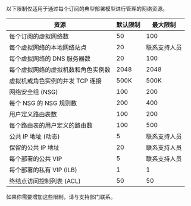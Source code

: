 以下限制仅适用于通过每个订阅的典型部署模型进行管理的网络资源。

资源| 默认限制 | 最大限制
--- | --- | --- 
每个订阅的虚拟网络数 | 50 | 100
每个虚拟网络的本地网络站点 | 20 | 联系支持人员
每个虚拟网络的 DNS 服务器数 | 20 | 100
每个虚拟网络的虚拟机数和角色实例数 | 2048 | 2048
虚拟机或角色实例的并发 TCP 连接 | 500K | 500K 
网络安全组 (NSG) | 100 | 200
每个 NSG 的 NSG 规则数 | 200 | 400
用户定义路由表数 | 100 | 200
每个路由表的用户定义的路由数 | 100 | 500
公共 IP 地址 (动态) | 5 | 联系支持人员
保留的公共 IP 地址 | 20 | 联系支持人员
每个部署的公共 VIP | 5 | 联系支持人员
每个部署的私有 VIP (ILB) | 1 | 1
终结点访问控制列表 (ACL) | 50 | 50

如果你需要增加这些限制，请与支持部门联系。

<!---HONumber=74-->